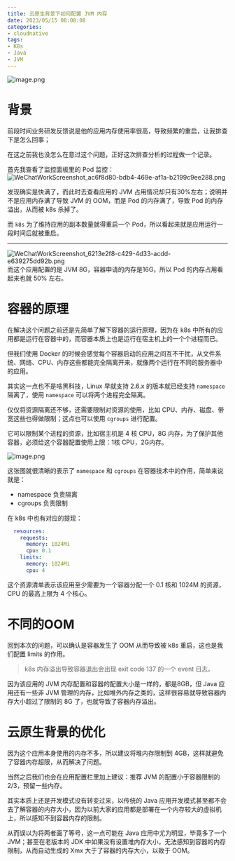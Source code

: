 ```yaml
---
title: 云原生背景下如何配置 JVM 内存
date: 2023/05/15 08:08:08 
categories: 
- cloudnative
tags: 
- K8s
- Java
- JVM
---
```



![image.png](https://s2.loli.net/2023/05/12/IAxSF3oZ1j8GHbi.png)

# 背景

前段时间业务研发反馈说是他的应用内存使用率很高，导致频繁的重启，让我排查下是怎么回事；

在这之前我也没怎么在意过这个问题，正好这次排查分析的过程做一个记录。

<!--more-->

首先我查看了监控面板里的 Pod 监控：
![WeChatWorkScreenshot_ac6f8d80-bdb4-469e-af1a-b2199c9ee288.png](https://s2.loli.net/2023/05/14/wyYu8SI7eGprqmQ.png)

发现确实是快满了，而此时去查看应用的 JVM 占用情况却只有30%左右；说明并不是应用内存满了导致 JVM 的 OOM，而是 Pod 的内存满了，导致 Pod 的内存溢出，从而被 k8s 杀掉了。

而 `k8s` 为了维持应用的副本数量就得重启一个 Pod，所以看起来就是应用运行一段时间后就被重启。

---

![WeChatWorkScreenshot_6213e2f8-c429-4d33-acdd-e639275dd92b.png](https://s2.loli.net/2023/05/14/Lhkjys1TEQUKV86.png)
而这个应用配置的是 JVM 8G，容器申请的内存是16G，所以 Pod 的内存占用看起来也就 50% 左右。

# 容器的原理

在解决这个问题之前还是先简单了解下容器的运行原理，因为在 k8s 中所有的应用都是运行在容器中的，而容器本质上也是运行在宿主机上的一个个进程而已。

但我们使用 Docker 的时候会感觉每个容器启动的应用之间互不干扰，从文件系统、网络、CPU、内存这些都能完全隔离开来，就像两个运行在不同的服务器中的应用。

其实这一点也不是啥黑科技，Linux 早就支持 2.6.x 的版本就已经支持 `namespace` 隔离了，使用 `namespace` 可以将两个进程完全隔离。

仅仅将资源隔离还不够，还需要限制对资源的使用，比如 CPU、内存、磁盘、带宽这些也得做限制；这点也可以使用 `cgroups` 进行配置。

它可以限制某个进程的资源，比如宿主机是 4 核 CPU，8G 内存，为了保护其他容器，必须给这个容器配置使用上限：1核 CPU，2G内存。

![image.png](https://s2.loli.net/2023/05/14/dzcHK6G8VZQuFC5.png)

这张图就很清晰的表示了 `namespace`  和 `cgroups` 在容器技术中的作用，简单来说就是：

 - namespace 负责隔离
 - cgroups 负责限制

在 k8s 中也有对应的提现：

```yaml
  resources:
    requests:
      memory: 1024Mi
      cpu: 0.1
    limits:
      memory: 1024Mi
      cpu: 4
```

这个资源清单表示该应用至少需要为一个容器分配一个 0.1 核和 1024M 的资源，CPU 的最高上限为 4 个核心。

# 不同的OOM

回到本次的问题，可以确认是容器发生了 OOM 从而导致被 k8s 重启，这也是我们配置 limits 的作用。

> k8s 内存溢出导致容器退出会出现 exit code 137 的一个 event 日志。


因为该应用的 JVM 内存配置和容器的配置大小是一样的，都是8GB，但 Java 应用还有一些非 JVM 管理的内存，比如堆外内存之类的，这样很容易就导致容器内存大小超过了限制的 8G 了，也就导致了容器内存溢出。

# 云原生背景的优化

因为这个应用本身使用的内存不多，所以建议将堆内存限制到 4GB，这样就避免了容器内存超限，从而解决了问题。

当然之后我们也会在应用配置栏里加上建议：推荐 JVM 的配置小于容器限制的 2/3，预留一些内存。

其实本质上还是开发模式没有转变过来，以传统的 Java 应用开发模式甚至都不会去了解容器的内存大小，因为以前大家的应用都是部署在一个内存较大的虚拟机上，所以感知不到容器内存的限制。

从而误以为将两者画了等号，这一点可能在 Java 应用中尤为明显，毕竟多了一个 JVM；甚至在老版本的 JDK 中如果没有设置堆内存大小，无法感知到容器的内存限制，从而自动生成的 Xmx 大于了容器的内存大小，以致于 OOM。

